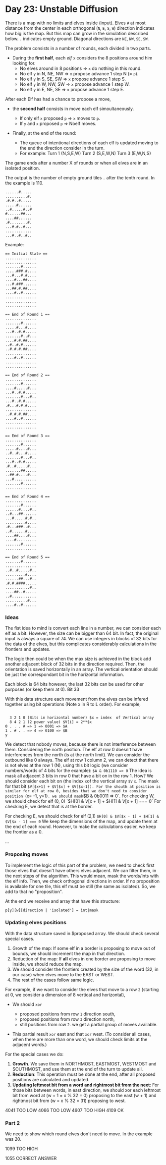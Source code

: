# Day 23: Unstable Diffusion

There is a map with no limits and elves inside (input).
Elves `#` at most distance from the center in each orthogonal (`N`, `E`, `S`, `W`) direction indicates how big is the map.
But this map can grow in the simulation described below.
`.` indicates empty ground. Diagonal directions are `NE`, `NW`, `SE`, `SW`.

The problem consists in a number of rounds, each divided in two parts.
- During the **first half**, each *elf* `x` considers the 8 positions around him looking for.
    - No elves around in 8 positions => `x` do nothing in this round.
    - No elf `y` in N, NE, NW => `x` propose advance 1 step N (= `p`).
    - No elf `y` in S, SE, SW => `x` propose advance 1 step S.
    - No elf `y` in W, NW, SW => `x` propose advance 1 step W.
    - No elf `y` in E, NE, SE => `x` propose advance 1 step E.

After each Elf has had a chance to propose a move,
- the **second half** consists in move each elf simoultaneously.
    - If only elf `x` proposed `p` => `x` moves to `p`.
    - If `y` and `x` proposed `p` =>  Noelf moves.

- Finally, at the end of the round:
    - The queue of intentional directions of each elf is updated moving to the end the direction consider in the turn.
    - For example: Turn 1 (N,S,E,W) Turn 2 (S,E,W,N) Turn 3 (E,W,N,S)

The game ends after a number X of rounds or when all elves are in an isolated position.

The output is the number of empty ground tiles `.` after the tenth round.
In the example is 110.

```
......#.....
..........#.
.#.#..#.....
.....#......
..#.....#..#
#......##...
....##......
.#........#.
...#.#..#...
............
...#..#..#..
```
Example:
```text
== Initial State ==
..............
..............
.......#......
.....###.#....
...#...#.#....
....#...##....
...#.###......
...##.#.##....
....#..#......
..............
..............
..............

== End of Round 1 ==
..............
.......#......
.....#...#....
...#..#.#.....
.......#..#...
....#.#.##....
..#..#.#......
..#.#.#.##....
..............
....#..#......
..............
..............

== End of Round 2 ==
..............
.......#......
....#.....#...
...#..#.#.....
.......#...#..
...#..#.#.....
.#...#.#.#....
..............
..#.#.#.##....
....#..#......
..............
..............

== End of Round 3 ==
..............
.......#......
.....#....#...
..#..#...#....
.......#...#..
...#..#.#.....
.#..#.....#...
.......##.....
..##.#....#...
...#..........
.......#......
..............

== End of Round 4 ==
..............
.......#......
......#....#..
..#...##......
...#.....#.#..
.........#....
.#...###..#...
..#......#....
....##....#...
....#.........
.......#......
..............

== End of Round 5 ==
.......#......
..............
..#..#.....#..
.........#....
......##...#..
.#.#.####.....
...........#..
....##..#.....
..#...........
..........#...
....#..#......
```

### Ideas

The fist idea to mind is convert each line in a number, we can consider each elf as a bit. However, the size can be bigger than 64 bit. In fact, the original input is always a square of 74. We can use integers in blocks of 32 bits for the data of the elves, but this complicates considerably calculations in the frontiers and updates.

The logic then could be when the max size is achieved in the block add another adjacent block of 32 bits in the direction required.
Then, the orientation is saved horizontally in an array.
The vertical orientation should be just the correspondant bit in the horizontal information.

Each block is 64 bits however, the last 32 bits can be used for other purposes (or keep them at 0). Bit 33

With this data structure each movement from the elves can be infered together using bit operations (Note x in R to L order). For example,
```
  
  3 2 1 0 (Bits in horizontal number) $x = index  of Vertical array 
  8 4 2 1 (2 power value) $V[i] = 2**$x
0 . . . # => 1 => 0001 => $A
1 . # . . => 4 => 0100 => $B
y
```
We detect that nobody moves, because there is not interference between them.
Considering the north position. The elf at row 0 doesn't have interferences from the north (is at the north limit). We can consider the outbound like 0 always.
The elf at row 1 column 2, we can detect that there is not elves at the row 1 (N), using this bit logic (we consider numbers/words of 4 bits for the example): `$A & 0b1110 => 0` The idea is mask all adjacent 3 bits in row 0 that have a bit on in the row 1.
How?
We should consider each bit on (the index `x`of the vertical array `$V` `x`. The mask for that bit `$V[$x+1] + $V[$x] + $V[$x-1]).
For the shouth at position is similar for elf at row 0, besides that we don't need to consider position `(x= -1, y=1)`. we should mask`$B & 0b0011 => 0`.
For checking W, we should check for elf (0, 0)
`$H[0] & $V[$x + 1] + $H[1] & $V[$x + 1] === 0`
For checking E, we detect that is at the border.

For checking E, we should check for elf (2,1)
`$H[0] & $V[$x - 1] + $H[1] & $V[$x - 1] === 0`
We keep the dimensions of the map, and update them at the end of each round.
However, to make the calculations easier, we keep the frontier as a 0.

...

### Proposing moves

To implement the logic of this part of the problem, we need to check first those elves that doesn't have others elves adjacent.
We can filter them, in the next steps of the algorithm.
This would mean, mask the words/ints with the elf info.
Then, we check orthogonal directions in order.
If no proposition is available for one tile, this elf must be still (the same as isolated). So, we add to that no "proposition".

At the end we receive and array that have this structure:
```pseudocode
p[y][w][direction | 'isolated'] = int|mask
```

### Updating elves positions

With the data structure saved in $proposed array. We should check several special cases.
1. Growth of the map: If some elf in a border is proposing to move out of bounds, we should increment the map in that direction.
2. Reduction of the map: If **all** elves in one border are proposing to move inside, we should reduce the map.
3. We should consider the frontiers created by the size of the word (32, in our case) when elves move to the EAST or WEST.
4. The rest of the cases follow same logic.

For example, if we want to consider the elves that move to a row `2` (starting at 0, we consider a dimension of 8 vertical and horizontal),
- We should `xor`
  - proposed positions from row `1` direction south,
  - proposed positions from row `3` direction north,
  - still positions from row `2`.
we get a partial group of moves available.

- This partial result `xor` east and that `xor` west. (To consider all cases, when there are more than one word, we should check limits at the adjacent words.)

For the special cases we do:
1. **Growth**. We save them in NORTHMOST, EASTMOST, WESTMOST and SOUTHMOST, and use them at the end of the turn to update all.
2. **Reduction**: This operation must be done at the end, after all proposed positions are calculated and updated.
3. **Updating leftmost bit from a word and rightmost bit from the next**: For those bits between words, in east direction, we should xor each leftmost bit from word at (w + 1 = x % 32 = 0) proposing to the east (w + 1) and rightmost bit from (w = x % 32 = 31) proposing to west.

4041 TOO LOW
4066 TOO LOW
4607 TOO HIGH
4109 OK

### Part 2

We need to show which round elves don't need to move.
In the example was 20.

1099 TOO HIGH

1055 CORRECT ANSWER